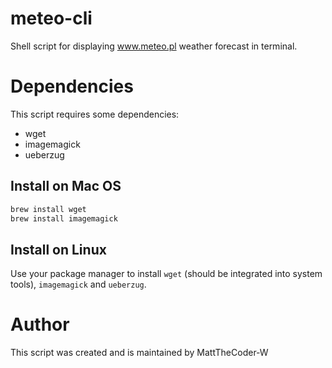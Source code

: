 # meteo-cli
Shell script for displaying www.meteo.pl weather forecast in terminal.

# Dependencies

This script requires some dependencies:

 - wget
 - imagemagick
 - ueberzug

## Install on Mac OS

```bash
brew install wget
brew install imagemagick
```

## Install on Linux

Use your package manager to install `wget` (should be integrated into system tools), `imagemagick` and `ueberzug`.

# Author

This script was created and is maintained by MattTheCoder-W

